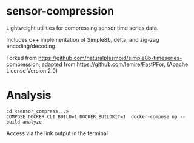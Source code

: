 # sensor-compression

Lightweight utilities for compressing sensor time series data.

Includes c++ implementation of Simple8b, delta, and zig-zag encoding/decoding.

Forked from https://github.com/naturalplasmoid/simple8b-timeseries-compression, adapted from https://github.com/lemire/FastPFor, (Apache License Version 2.0)

# Analysis

```
cd <sensor_compress...>
COMPOSE_DOCKER_CLI_BUILD=1 DOCKER_BUILDKIT=1  docker-compose up --build analyze
```
Access via the link output in the terminal